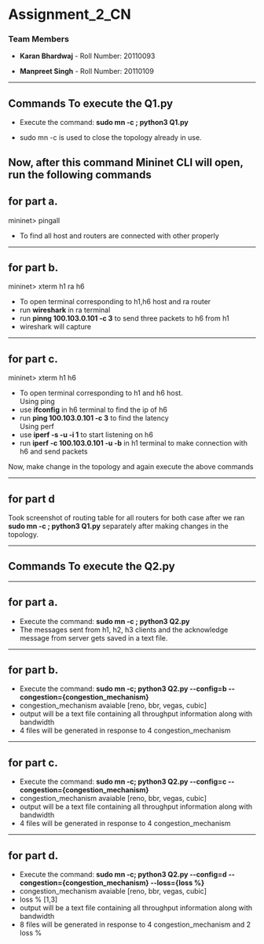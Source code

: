 # Assignment_2_CN

### Team Members

- **Karan Bhardwaj** - Roll Number: 20110093

- **Manpreet Singh** - Roll Number: 20110109

---
## Commands To execute the Q1.py

- Execute the command: **sudo mn -c ; python3 Q1.py**

- sudo mn -c is used to close the topology already in use.

Now, after this command Mininet CLI will open, run the following commands
---
for part a.
---
 mininet> pingall
- To find all host and routers are connected with other properly

---
for part b.
---

 mininet> xterm h1 ra h6
- To open terminal corresponding to h1,h6 host and ra router
- run **wireshark** in ra terminal
- run **pinng 100.103.0.101 -c 3** to send three packets to h6 from h1
- wireshark will capture
  
---
for part c.
---

mininet> xterm h1 h6 
- To open terminal corresponding to h1 and h6 host. \
Using ping 
- use **ifconfig** in h6 terminal to find the ip of h6
- run **ping 100.103.0.101 -c 3** to find the latency \
Using perf
- use **iperf -s -u -i 1** to start listening on h6
- run **iperf -c 100.103.0.101 -u -b** in h1 terminal to make connection with h6 and send packets

Now, make change in the topology and again execute the above commands

---
for part d
---
Took screenshot of routing table for all routers for both case after we ran **sudo mn -c ; python3 Q1.py** separately after making changes in the topology.


---
## Commands To execute the Q2.py

---
for part a.
---

- Execute the command: **sudo mn -c ; python3 Q2.py**
- The messages sent from h1, h2, h3 clients and the acknowledge message from server gets saved in a text file.

---
for part b.
---

- Execute the command: **sudo mn -c; python3 Q2.py --config=b --congestion={congestion_mechanism}**
- congestion_mechanism avaiable [reno, bbr, vegas, cubic]
- output will be a text file containing all throughput information along with bandwidth
- 4 files will be generated in response to 4 congestion_mechanism

---
for part c.
---

- Execute the command: **sudo mn -c; python3 Q2.py --config=c --congestion={congestion_mechanism}**
- congestion_mechanism avaiable [reno, bbr, vegas, cubic]
- output will be a text file containing all throughput information along with bandwidth
- 4 files will be generated in response to 4 congestion_mechanism

---
for part d.
---

- Execute the command: **sudo mn -c; python3 Q2.py --config=d --congestion={congestion_mechanism} --loss={loss %}**
- congestion_mechanism avaiable [reno, bbr, vegas, cubic]
- loss % [1,3]
- output will be a text file containing all throughput information along with bandwidth
- 8 files will be generated in response to 4 congestion_mechanism and 2 loss %




